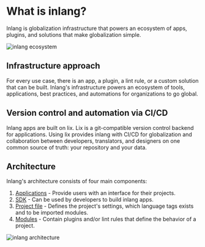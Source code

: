 # What is inlang?

Inlang is globalization infrastructure that powers an ecosystem of apps, plugins, and solutions that make globalization simple.

![inlang ecosystem](https://cdn.jsdelivr.net/gh/inlang/monorepo/inlang/documentation/assets/ecosystem.jpg)

## Infrastructure approach

For every use case, there is an app, a plugin, a lint rule, or a custom solution that can be built. Inlang's infrastructure powers an ecosystem of tools, applications, best practices, and automations for organizations to go global.

<doc-figure src="https://cdn.jsdelivr.net/gh/inlang/monorepo/inlang/documentation/assets/project.jpg" alt="one config file to power all infrastructure tools" caption="Sketch about the concept of one configuration file that powers all tools, automation, and applications for globalization that developers build on top of."></doc-figure>

## Version control and automation via CI/CD

Inlang apps are built on lix. Lix is a git-compatible version control backend for applications. Using lix provides inlang with CI/CD for globalization and collaboration between developers, translators, and designers on one common source of truth: your repository and your data.

<doc-figure src="https://github.com/inlang/monorepo/assets/58360188/917cc987-669d-4203-a2ed-8184087fd070" alt="lix-based globalization infrastructure" caption="Lix repositories act as building blocks for tools, applications like the editor, and automation via CI/CD."></doc-figure>

## Architecture

Inlang's architecture consists of four main components:

1. [Applications](/documentation/app) - Provide users with an interface for their projects.
2. [SDK](/documentation/sdk) - Can be used by developers to build inlang apps.
3. [Project file](/documentation/manually-create-project) - Defines the project's settings, which language tags exists and to be imported modules.
4. [Modules](/documentation/plugin) - Contain plugins and/or lint rules that define the behavior of a project.

![inlang architecture](https://cdn.jsdelivr.net/gh/inlang/monorepo/inlang/documentation/assets/architecture.jpg)

<doc-links>
    <doc-link title="How to setup inlang for your project" icon="material-symbols:fast-forward-outline-rounded" href="/g/49fn9ggo/guide-niklasbuchfink-howToSetupInlang" description="A general guide on the minimum steps required to make your project ready for the ecosystem of inlang."></doc-link>
</doc-links>
